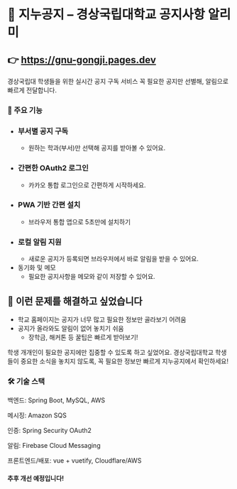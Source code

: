 # 📢 지누공지 – 경상국립대학교 공지사항 알리미
## 👉 https://gnu-gongji.pages.dev
경상국립대 학생들을 위한 실시간 공지 구독 서비스
꼭 필요한 공지만 선별해, 알림으로 빠르게 전달합니다.

### 🔑 주요 기능
- ### 부서별 공지 구독
  - 원하는 학과(부서)만 선택해 공지를 받아볼 수 있어요.
- ### 간편한 OAuth2 로그인
  - 카카오 통합 로그인으로 간편하게 시작하세요.
- ### PWA 기반 간편 설치
  - 브라우저 통합 앱으로 5초만에 설치하기
- ### 로컬 알림 지원
  - 새로운 공지가 등록되면 브라우저에서 바로 알림을 받을 수 있어요.
- 동기화 및 메모
  - 필요한 공지사항을 메모와 같이 저장할 수 있어요.

## 🧩 이런 문제를 해결하고 싶었습니다
- 학교 홈페이지는 공지가 너무 많고 필요한 정보만 골라보기 어려움
- 공지가 올라와도 알림이 없어 놓치기 쉬움
  - 장학금, 해커톤 등 꿀팁은 빠르게 받아보기!

학생 개개인이 필요한 공지에만 집중할 수 있도록 하고 싶었어요.
경상국립대학교 학생들이 중요한 소식을 놓치지 않도록,
꼭 필요한 정보만 빠르게 지누공지에서 확인하세요!

### 🛠 기술 스택
백엔드: Spring Boot, MySQL, AWS

메시징: Amazon SQS

인증: Spring Security OAuth2

알림: Firebase Cloud Messaging

프론트엔드/배포: vue + vuetify, Cloudflare/AWS


#### 추후 개선 예정입니다!